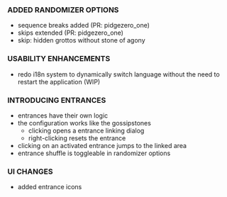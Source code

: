 


### ADDED RANDOMIZER OPTIONS
- sequence breaks added (PR: pidgezero_one)
- skips extended (PR: pidgezero_one)
- skip: hidden grottos without stone of agony

### USABILITY ENHANCEMENTS
- redo i18n system to dynamically switch language without the need to restart the application (WIP)

### INTRODUCING ENTRANCES
- entrances have their own logic
- the configuration works like the gossipstones
    - clicking opens a entrance linking dialog
    - right-clicking resets the entrance
- clicking on an activated entrance jumps to the linked area
- entrance shuffle is toggleable in randomizer options

### UI CHANGES
- added entrance icons